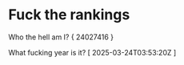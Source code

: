 # Fuck the rankings

Who the hell am I?
{ 24027416 }

What fucking year is it?
[ 2025-03-24T03:53:20Z ]

